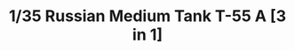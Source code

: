 ---
title: "1/35 Russian Medium Tank T-55 A [3 in 1]"
price: "5600" 
desc: "Maketa"
img_path: "/assets/img/TAKO2056.jpg"
brand: "N/A"
available: true
special_offer: false
new: false
soon: false
cat: "0010000"
subcat: "0013100"
subsubcat: "0N/A"
sifra: "TAKO2056"
---